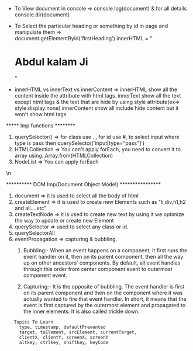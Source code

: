 
* To View document in console
=> console.log(document) & for all details console.dir(document)

* To Select the particular heading or something by id in page and manipulate them
=> document.getElementById('firstHeading').innerHTML = "<h1>Abdul kalam Ji</h1>"

* innerHTML vs innerText vs innerContent
=> innerHTML show all the content inside the attribute with html tags.
   innerText show all the text except html tags & the text that are hide by using style attribute(ex=> style:display:none)
   innerContent show all include hide content but it won't show html tags


 ***** Imp functions ********

 1. querySelector() => for class use . , for id use #, to select input where type is pass then  querySelector('input[type="pass"]') 
 2. HTMLCollection  => You can't apply forEach, you need to convert it to array using..Array.from(HTMLCollection)
 3. NodeList        => You can apply forEach

  

  \n

********** DOM Imp(Document Object Model) ****************

  1. document      => it is used to select all the body of html
  2. createElement => it is used to create new Elements such as "li,div,h1,h2 and all....etc"
  3. createTextNode => it is used to create new text by using it we optimize the way to update or create new Element
  4. querySelector  => used to select any class or id.
  5. querySelectorAll
  6. eventPropagation => capturing & bubbling. 
     1. Bubbling:- When an event happens on a component, it first runs the event handler on it, then on its parent component, then all the way up on other ancestors’ components. By default, all event handles through this order from center component event to outermost component event.
   
     2. Capturing:- It is the opposite of bubbling. The event handler is first on its parent component and then on the component where it was actually wanted to fire that event handler. In short, it means that the event is first captured by the outermost element and propagated to the inner elements. It is also called trickle down.


```
   Topics To Learn
     type, timestamp, defaultPrevented
     target, toElement, srcElement, currentTarget,
     clientX, clientY, screenX, screenY
     altkey, ctrlkey, shiftkey, keyCode

```